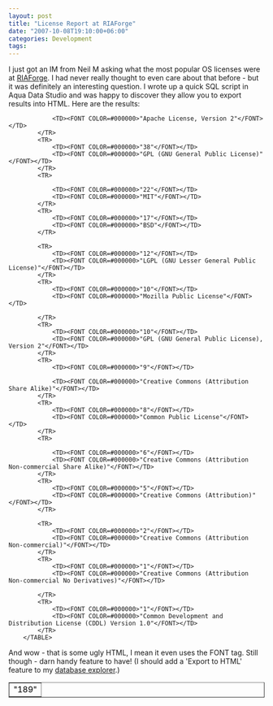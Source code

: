 ```yaml
---
layout: post
title: "License Report at RIAForge"
date: "2007-10-08T19:10:00+06:00"
categories: Development 
tags: 
---
```


I just got an IM from Neil M asking what the most popular OS licenses were at <a href="http://www.riaforge.org">RIAForge</a>. I had never really thought to even care about that before - but it was definitely an interesting question. I wrote up a quick SQL script in Aqua Data Studio and was happy to discover they allow you to export results into HTML. Here are the results:

<TABLE CELLSPACING=1 CELLPADDING=2 BORDER=1>
			<TR>
				<TD><FONT COLOR=#000000>"189"</FONT></TD>

				<TD><FONT COLOR=#000000>"Apache License, Version 2"</FONT></TD>
			</TR>
			<TR>
				<TD><FONT COLOR=#000000>"38"</FONT></TD>
				<TD><FONT COLOR=#000000>"GPL (GNU General Public License)"</FONT></TD>
			</TR>
			<TR>

				<TD><FONT COLOR=#000000>"22"</FONT></TD>
				<TD><FONT COLOR=#000000>"MIT"</FONT></TD>
			</TR>
			<TR>
				<TD><FONT COLOR=#000000>"17"</FONT></TD>
				<TD><FONT COLOR=#000000>"BSD"</FONT></TD>
			</TR>

			<TR>
				<TD><FONT COLOR=#000000>"12"</FONT></TD>
				<TD><FONT COLOR=#000000>"LGPL (GNU Lesser General Public License)"</FONT></TD>
			</TR>
			<TR>
				<TD><FONT COLOR=#000000>"10"</FONT></TD>
				<TD><FONT COLOR=#000000>"Mozilla Public License"</FONT></TD>

			</TR>
			<TR>
				<TD><FONT COLOR=#000000>"10"</FONT></TD>
				<TD><FONT COLOR=#000000>"GPL (GNU General Public License), Version 2"</FONT></TD>
			</TR>
			<TR>
				<TD><FONT COLOR=#000000>"9"</FONT></TD>

				<TD><FONT COLOR=#000000>"Creative Commons (Attribution Share Alike)"</FONT></TD>
			</TR>
			<TR>
				<TD><FONT COLOR=#000000>"8"</FONT></TD>
				<TD><FONT COLOR=#000000>"Common Public License"</FONT></TD>
			</TR>
			<TR>

				<TD><FONT COLOR=#000000>"6"</FONT></TD>
				<TD><FONT COLOR=#000000>"Creative Commons (Attribution Non-commercial Share Alike)"</FONT></TD>
			</TR>
			<TR>
				<TD><FONT COLOR=#000000>"5"</FONT></TD>
				<TD><FONT COLOR=#000000>"Creative Commons (Attribution)"</FONT></TD>
			</TR>

			<TR>
				<TD><FONT COLOR=#000000>"2"</FONT></TD>
				<TD><FONT COLOR=#000000>"Creative Commons (Attribution Non-commercial)"</FONT></TD>
			</TR>
			<TR>
				<TD><FONT COLOR=#000000>"1"</FONT></TD>
				<TD><FONT COLOR=#000000>"Creative Commons (Attribution Non-commercial No Derivatives)"</FONT></TD>

			</TR>
			<TR>
				<TD><FONT COLOR=#000000>"1"</FONT></TD>
				<TD><FONT COLOR=#000000>"Common Development and Distribution License (CDDL) Version 1.0"</FONT></TD>
			</TR>
		</TABLE>

And wow - that is some ugly HTML, I mean it even uses the FONT tag. Still though - darn handy feature to have! (I should add a 'Export to HTML' feature to my <a href="http://cfdbexplorer.riaforge.org/">database explorer</a>.)
